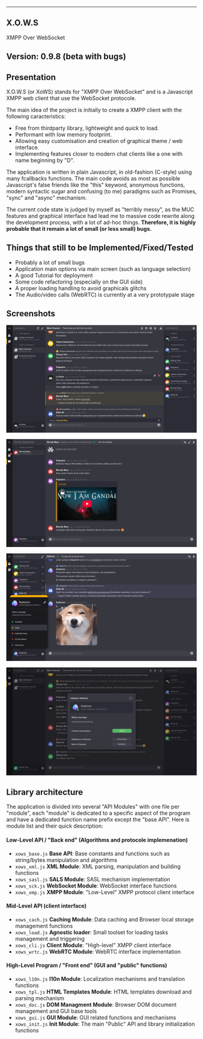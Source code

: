 ----------------------------------------------------------------------------------------
X.O.W.S
----------------------------------------------------------------------------------------

XMPP Over WebSocket


Version: 0.9.8 (beta with bugs)
----------------------------------------------------------------------------------------


Presentation
----------------------------------------------------------------------------------------
X.O.W.S (or XoWS) stands for "XMPP Over WebSocket" and is a Javascript XMPP web client 
that use the WebSocket protocole.

The main idea of the project is initially to create a XMPP client with the following 
caracteristics:
- Free from thirdparty library, lightweight and quick to load.
- Performant with low memory footprint.
- Allowing easy customisation and creation of graphical theme / web interface.
- Implementing features closer to modern chat clients like a one with name 
  beginning by "D".

The application is written in plain Javascript, in old-fashion (C-style) using many 
fcallbacks functions. The main code avoids as most as possible Javascript's false 
friends like the "this" keyword, anonymous functions, modern syntactic sugar and 
confusing (to me) paradigms such as Promises, "sync" and "async" mechanism.

The current code state is judged by myself as "terribly messy", as the MUC 
features and graphical interface had lead me to massive code rewrite along the 
development process, with a lot of ad-hoc things. **Therefore, it is highly 
probable that it remain a lot of small (or less small) bugs.** 

Things that still to be Implemented/Fixed/Tested
----------------------------------------------------------------------------------------
 - Probably a lot of small bugs
 - Application main options via main screen (such as language selection)
 - A good Tutorial for deployment
 - Some code refactoring (especially on the GUI side)
 - A proper loading handling to avoid graphicals glitchs
 - The Audio/video calls (WebRTC) is currently at a very prototypale stage

Screenshots
----------------------------------------------------------------------------------------

![Multi-User Chat](snapshots/01.png)

![Private Message and Notification](snapshots/02.png)

![Chat Window with Menu](snapshots/03.png)

![Contact Profile Popup](snapshots/04.png)

Library architecture
----------------------------------------------------------------------------------------

The application is divided into several "API Modules" with one file per "module", each 
"module" is dedicated to a specific aspect of the program and have a dedicated function 
name prefix except the "base API". Here is module list and their quick description:

#### Low-Level API / "Back end" (Algorithms and protocole implemenation)

- `xows_base.js` **Base API**: Base constants and functions such as string/bytes manipulation and algorithms
- `xows_xml.js`  **XML Module**: XML parsing, manipulation and building functions
- `xows_sasl.js` **SALS Module**: SASL mechanism implementation
- `xows_sck.js`  **WebSocket Module**: WebSocket interface functions
- `xows_xmp.js`  **XMPP Module**: "Low-Level" XMPP protocol client interface

####  Mid-Level API (client interface)

- `xows_cach.js` **Caching Module**: Data caching and Browser local storage management functions
- `xows_load.js` **Agnostic loader**: Small toolset for loading tasks management and triggering
- `xows_cli.js`  **Client Module**: "High-level" XMPP client interface
- `xows_wrtc.js` **WebRTC Module**: WebRTC interface implementation

####  High-Level Program / "Front end" (GUI and "public" functions)

- `xows_l10n.js` **l10n Module**: Localization mechanisms and translation functions 
- `xows_tpl.js`  **HTML Templates Module**: HTML templates download and parsing mechanism
- `xows_doc.js`  **DOM Managment Module**: Browser DOM document management and GUI base tools
- `xows_gui.js`  **GUI Module**: GUI related functions and mechanisms
- `xows_init.js` **Init Module**: The main "Public" API and library initialization functions


